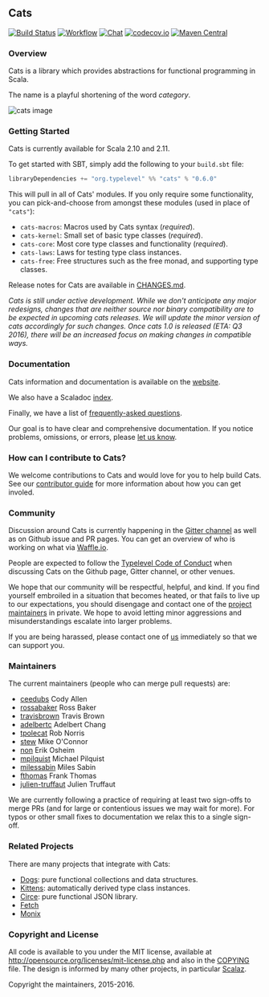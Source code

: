 ## Cats

[![Build Status](https://api.travis-ci.org/typelevel/cats.svg)](https://travis-ci.org/typelevel/cats)
[![Workflow](https://badge.waffle.io/typelevel/cats.svg?label=ready&title=Ready)](https://waffle.io/typelevel/cats)
[![Chat](https://badges.gitter.im/Join%20Chat.svg)](https://gitter.im/typelevel/cats)
[![codecov.io](http://codecov.io/github/typelevel/cats/coverage.svg?branch=master)](http://codecov.io/github/typelevel/cats?branch=master)
[![Maven Central](https://img.shields.io/maven-central/v/org.typelevel/cats_2.11.svg)](https://maven-badges.herokuapp.com/maven-central/org.typelevel/cats_2.11)

### Overview

Cats is a library which provides abstractions for functional programming in Scala.

The name is a playful shortening of the word *category*.

![cats image](http://plastic-idolatry.com/erik/cats2.png)

### Getting Started

Cats is currently available for Scala 2.10 and 2.11.

To get started with SBT, simply add the following to your `build.sbt`
file:

```scala
libraryDependencies += "org.typelevel" %% "cats" % "0.6.0"
```

This will pull in all of Cats' modules. If you only require some
functionality, you can pick-and-choose from amongst these modules
(used in place of `"cats"`):

 * `cats-macros`: Macros used by Cats syntax (*required*).
 * `cats-kernel`: Small set of basic type classes (*required*).
 * `cats-core`: Most core type classes and functionality (*required*).
 * `cats-laws`: Laws for testing type class instances.
 * `cats-free`: Free structures such as the free monad, and supporting type classes.

Release notes for Cats are available in [CHANGES.md](CHANGES.md).

*Cats is still under active development. While we don't anticipate any
 major redesigns, changes that are neither source nor binary
 compatibility are to be expected in upcoming cats releases. We will
 update the minor version of cats accordingly for such changes. Once
 cats 1.0 is released (ETA: Q3 2016), there will be an increased focus
 on making changes in compatible ways.*

### Documentation

Cats information and documentation is available on the
[website](http://typelevel.org/cats).

We also have a Scaladoc [index](http://typelevel.org/cats/api/#package).

Finally, we have a list of
[frequently-asked questions](docs/src/main/tut/faq.md).

Our goal is to have clear and comprehensive documentation. If you
notice problems, omissions, or errors, please
[let us know](CONTRIBUTING.md).

### How can I contribute to Cats?

We welcome contributions to Cats and would love for you to help build
Cats. See our [contributor guide](CONTRIBUTING.md) for more
information about how you can get involed.

### Community

Discussion around Cats is currently happening in the
[Gitter channel](https://gitter.im/typelevel/cats) as well as on Github
issue and PR pages. You can get an overview of who is working on what
via [Waffle.io](https://waffle.io/typelevel/cats).

People are expected to follow the
[Typelevel Code of Conduct](http://typelevel.org/conduct.html) when
discussing Cats on the Github page, Gitter channel, or other
venues.

We hope that our community will be respectful, helpful, and kind. If
you find yourself embroiled in a situation that becomes heated, or
that fails to live up to our expectations, you should disengage and
contact one of the [project maintainers](#maintainers) in private. We
hope to avoid letting minor aggressions and misunderstandings escalate
into larger problems.

If you are being harassed, please contact one of [us](#maintainers)
immediately so that we can support you.

### Maintainers

The current maintainers (people who can merge pull requests) are:

 * [ceedubs](https://github.com/ceedubs) Cody Allen
 * [rossabaker](https://github.com/rossabaker) Ross Baker
 * [travisbrown](https://github.com/travisbrown) Travis Brown
 * [adelbertc](https://github.com/adelbertc) Adelbert Chang
 * [tpolecat](https://github.com/tpolecat) Rob Norris
 * [stew](https://github.com/stew) Mike O'Connor
 * [non](https://github.com/non) Erik Osheim
 * [mpilquist](https://github.com/mpilquist) Michael Pilquist
 * [milessabin](https://github.com/milessabin) Miles Sabin
 * [fthomas](https://github.com/fthomas) Frank Thomas
 * [julien-truffaut](https://github.com/julien-truffaut) Julien Truffaut

We are currently following a practice of requiring at least two
sign-offs to merge PRs (and for large or contentious issues we may
wait for more). For typos or other small fixes to documentation we
relax this to a single sign-off.

### Related Projects

There are many projects that integrate with Cats:

 * [Dogs](https://github.com/stew/dogs): pure functional collections and data structures.
 * [Kittens](https://github.com/milessabin/kittens): automatically derived type class instances.
 * [Circe](https://github.com/travisbrown/circe): pure functional JSON library.
 * [Fetch](https://github.com/47deg/fetch)
 * [Monix](https://github.com/monixio/monix)

### Copyright and License

All code is available to you under the MIT license, available at
http://opensource.org/licenses/mit-license.php and also in the
[COPYING](COPYING) file. The design is informed by many other
projects, in particular [Scalaz](https://github.com/scalaz/scalaz).

Copyright the maintainers, 2015-2016.
